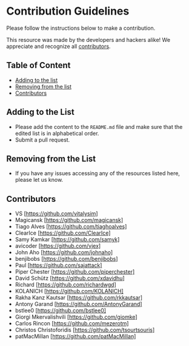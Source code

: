# Contribution Guidelines

Please follow the instructions below to make a contribution.

This resource was made by the developers and hackers alike! We appreciate and recognize all [contributors](#contributors).

## Table of Content

- [Adding to the list](#adding-to-the-list)
- [Removing from the list](#removing-from-the-list)
- [Contributors](#contributors)

## Adding to the List

- Please add the content to the `README.md` file and make sure that the edited list is in alphabetical order.
- Submit a pull request.

## Removing from the List

- If you have any issues accessing any of the resources listed here, please let us know.

## Contributors
 * VS [https://github.com/vitalysim]
 * Magicansk [https://github.com/magicansk]
 * Tiago Alves [https://github.com/tiaghoalves]
 * ClearIce [https://github.com/ClearIce]
 * Samy Kamkar [https://github.com/samyk]
 * avicoder [https://github.com/vjex]
 * John Aho [https://github.com/johnaho]
 * benjibobs [https://github.com/benjibobs]
 * Paul [https://github.com/sajattack]
 * Piper Chester [https://github.com/piperchester]
 * David Schütz [https://github.com/xdavidhu]
 * Richard [https://github.com/richardwgd]
 * KOLANICH [https://github.com/KOLANICH]
 * Rakha Kanz Kautsar [https://github.com/rkkautsar]
 * Antony Garand [https://github.com/AntonyGarand]
 * bstlee0 [https://github.com/bstlee0]
 * Giorgi Mkervalishvili [https://github.com/giomke]
 * Carlos Rincon [https://github.com/mezerotm]
 * Christos Christoforidis [https://github.com/tsourtsouris]
 * patMacMillan [https://github.com/patMacMillan]
